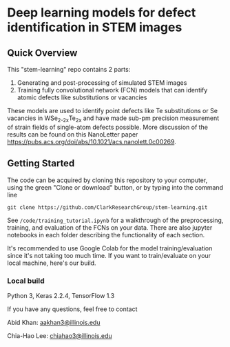 # Deep learning models for defect identification in STEM images

## Quick Overview
This "stem-learning" repo contains 2 parts:
1. Generating and post-processing of simulated STEM images
2. Training fully convolutional network (FCN) models that can identify atomic defects like substitutions or vacancies

These models are used to identify point defects like Te substitutions or Se vacancies in WSe<sub>2-2x</sub>Te<sub>2x</sub> and have made sub-pm precision measurement of strain fields of single-atom defects possible. More discussion of the results can be found on this NanoLetter paper <https://pubs.acs.org/doi/abs/10.1021/acs.nanolett.0c00269>.

 
## Getting Started

The code can be acquired by cloning this repository to your computer, using the green "Clone or download" button, or by typing into the command line

```
git clone https://github.com/ClarkResearchGroup/stem-learning.git
```

See `/code/training_tutorial.ipynb` for a walkthrough of the preprocessing, training, and evaluation of the FCNs on your data.
There are also jupyter notebooks in each folder describing the functionality of each section.

It's recommended to use Google Colab for the model training/evaluation since it's not taking too much time. If you want to train/evaluate on your local machine, here's our build.

### Local build
Python 3, Keras 2.2.4, TensorFlow 1.3

If you have any questions, feel free to contact 

Abid Khan:     aakhan3@illinois.edu

Chia-Hao Lee: chiahao3@illinois.edu
